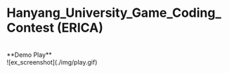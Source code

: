 # Hanyang_University_Game_Coding_Contest (ERICA)

<br>
**Demo Play**<br>
![ex_screenshot](./img/play.gif)
